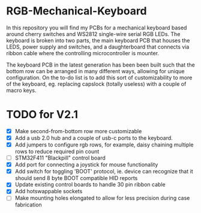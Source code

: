 # RGB-Mechanical-Keyboard

In this repository you will find my PCBs for a mechanical keyboard based around cherry switches and WS2812 single-wire serial RGB LEDs.
The keyboard is broken into two parts, the main keyboard PCB that houses the LEDS, power supply and switches, and a daughterboard that connects via ribbon cable where the controlling microcontroller is mounter.

The keyboard PCB in the latest generation has been been built such that the bottom row can be arranged in many different ways, allowing for unique configuration.
On the to-do list is to add this sort of customizability to more of the keyboard, eg. replacing capslock (totally useless) with a couple of macro keys.

# TODO for V2.1

- [x] Make second-from-bottom row more customizable
- [x] Add a usb 2.0 hub and a couple of usb-c ports to the keyboard.
- [X] Add jumpers to configure rgb rows, for example, daisy chaining multiple rows to reduce required pin count
- [ ] STM32F411 "Blackpill" control board
- [X] Add port for connecting a joystick for mouse functionality
- [X] Add switch for toggling 'BOOT' protocol, ie. device can recognize that it should send 8 byte BOOT compatible HID reports
- [X] Update existing control boards to handle 30 pin ribbon cable
- [X] Add hotswappable sockets
- [ ] Make mounting holes elongated to allow for less precision during case fabrication
